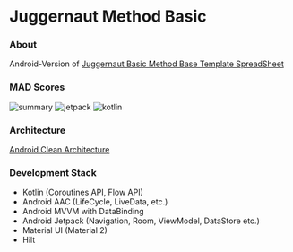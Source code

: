 # Juggernaut Method Basic

### About

Android-Version of [Juggernaut Basic Method Base Template SpreadSheet](https://liftvault.com/programs/strength/juggernaut-method-base-template-spreadsheet/)

### MAD Scores

![summary](https://user-images.githubusercontent.com/50101902/161045296-4e84d7c0-683c-476d-9c74-05e46b1858c5.png)
![jetpack](https://user-images.githubusercontent.com/50101902/161045291-6b7c741b-1b53-48ba-96ec-ffc7eaf59f84.png)
![kotlin](https://user-images.githubusercontent.com/50101902/161045294-688e95f4-3f55-4228-ab71-f22ef5a92df0.png)

### Architecture

[Android Clean Architecture](https://developer.android.com/topic/architecture#recommended-app-arch)

### Development Stack
- Kotlin (Coroutines API, Flow API)
- Android AAC (LifeCycle, LiveData, etc.) 
- Android MVVM with DataBinding
- Android Jetpack (Navigation, Room, ViewModel, DataStore etc.)
- Material UI (Material 2)
- Hilt
